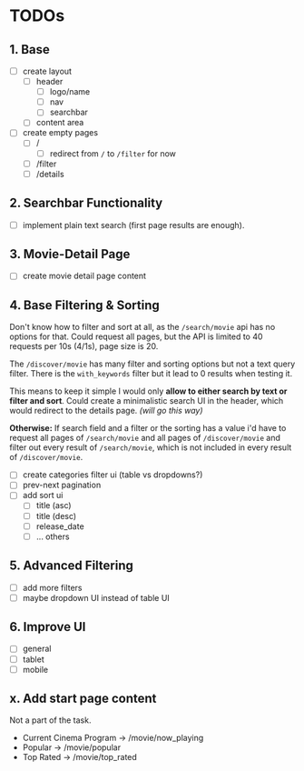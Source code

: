 # TODOs

## 1. Base

- [ ] create layout
  - [ ] header
    - [ ] logo/name
    - [ ] nav
    - [ ] searchbar
  - [ ] content area
- [ ] create empty pages
  - [ ] /
    - [ ] redirect from `/` to `/filter` for now
  - [ ] /filter
  - [ ] /details

## 2. Searchbar Functionality

- [ ] implement plain text search (first page results are enough).

## 3. Movie-Detail Page

- [ ] create movie detail page content

## 4. Base Filtering & Sorting

Don't know how to filter and sort at all, as the `/search/movie` api has no options for that. Could request all pages, but the API is limited to 40 requests per 10s (4/1s), page size is 20.

The `/discover/movie` has many filter and sorting options but not a text query filter. There is the `with_keywords` filter but it lead to 0 results when testing it.

This means to keep it simple I would only **allow to either search by text or filter and sort**.
Could create a minimalistic search UI in the header, which would redirect to the details page. _(will go this way)_

**Otherwise:** If search field and a filter or the sorting has a value i'd have to request all pages of `/search/movie` and all pages of `/discover/movie` and filter out every result of `/search/movie`, which is not included in every result of `/discover/movie`.

- [ ] create categories filter ui (table vs dropdowns?)
- [ ] prev-next pagination
- [ ] add sort ui
  - [ ] title (asc)
  - [ ] title (desc)
  - [ ] release_date
  - [ ] ... others

## 5. Advanced Filtering

- [ ] add more filters
- [ ] maybe dropdown UI instead of table UI

## 6. Improve UI

- [ ] general
- [ ] tablet
- [ ] mobile

## x. Add start page content

Not a part of the task.

- Current Cinema Program -> /movie/now_playing
- Popular -> /movie/popular
- Top Rated -> /movie/top_rated
